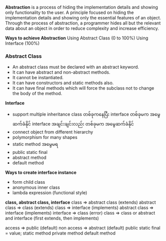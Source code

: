 **Abstraction** is a process of hiding the implementation details and showing only functionality to the user.
A principle focused on hiding the implementation details and showing only the essential features of an object. Through the process of abstraction, a programmer hides all but the relevant data about an object in order to reduce complexity and increase efficiency.

**Ways to achieve Abstraction**
Using Abstract Class (0 to 100%)
Using Interface (100%)

### Abstract Class

- An abstract class must be declared with an abstract keyword.
- It can have abstract and non-abstract methods.
- It cannot be instantiated.
- It can have constructors and static methods also.
- It can have final methods which will force the subclass not to change the body of the method.

**Interface**
- support multiple inheritance
	class တစ်ခုကနေပြီး interface တစ်ခုမက အမွေဆက်ခံနိုင်
	interface အချင်းချင်းလည်း တစ်ခုမက အမွေဆက်ခံနိုင်
- connect object from different hierarchy
- polymorphism for many shapes
- static method အမွေမရ
- public static final
- abstract method
- default method

**Ways to create interface instance**
- form child class
- anonymous inner class
- lambda expression (functional style)

**class, abstract class, interface**
class => abstract class (extends)
abstract class => class (extends)
class => interface (implements)
abstract class => interface (implements)
interface => class (error)
class => class or abstract and interface (first extends, then implements)

access => public (default)
non access => abstract (default)
public static final <datatype><identifier> = value;
static method
private method
default method
